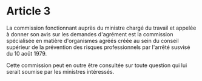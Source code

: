 # Article 3

La commission fonctionnant auprès du ministre chargé du travail et appelée à donner son avis sur les demandes d'agrément est la commission spécialisée en matière d'organismes agréés créée au sein du conseil supérieur de la prévention des risques professionnels par l'arrêté susvisé du 10 août 1979.

Cette commission peut en outre être consultée sur toute question qui lui serait soumise par les ministres intéressés.
